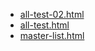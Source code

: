 * [all-test-02.html](all-test-02.html)
* [all-test.html](all-test.html)
* [master-list.html](master-list.html)
